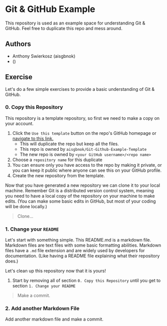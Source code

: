 # Git & GitHub Example

This repository is used as an example space for understanding Git & GitHub. Feel free to duplicate
this repo and mess around.

## Authors

- Anthony Swierkosz (aisgbnok)
- <name> (<GitHub username>)

## Exercise

Let's do a few simple exercises to provide a basic understanding of Git & GitHub.

### 0. Copy this Repository

This repository is a template repository, so first we need to make a copy on your account.

1. Click the `Use this template` button on the repo's GitHub homepage
   or [navigate to this link.](https://github.com/aisgbnok/Git-Github-Example-Template/generate)
    - This will duplicate the repo but keep all the files.
    - This repo is owned by `aisgbnok/Git-Github-Example-Template`
    - The new repo is owned by `<your GitHub username>/<repo name> `
2. Choose a `repository name` for this duplicate
3. You can ensure only you have access to the repo by making it private, or you can keep it public
   where anyone can see this on your GitHub profile.
4. Create the new repository from the template.

Now that you have generated a new repository we can clone it to your local machine. Remember Git is
a distributed version control system, meaning you need to have a local copy of the repository on
your machine to make edits. (You can make some basic edits in GitHub, but most of your coding will
be done locally.)

> Clone...

### 1. Change your `README`

Let's start with something simple. This README.md is a markdown file. Markdown files are text files
with some basic formatting abilities. Markdown files have a `.md` file extension and are widely used
by developers for documentation. (Like having a README file explaining what their repository does.)

Let's clean up this repository now that it is yours!

1. Start by removing all of section `0. Copy this Repository` until you get to
   section `1. Change your README`

> Make a commit.

### 2. Add another Markdown File
Add another markdown file and make a commit.